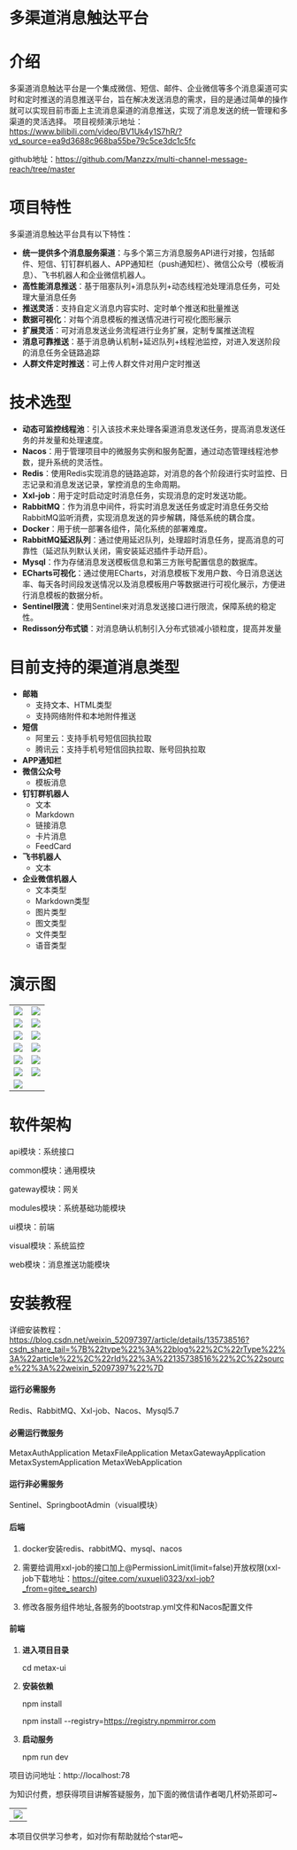 # 多渠道消息触达平台
# 介绍
多渠道消息触达平台是一个集成微信、短信、邮件、企业微信等多个消息渠道可实时和定时推送的消息推送平台，旨在解决发送消息的需求，目的是通过简单的操作就可以实现目前市面上主流消息渠道的消息推送，实现了消息发送的统一管理和多渠道的灵活选择。
项目视频演示地址：https://www.bilibili.com/video/BV1Uk4y1S7hR/?vd_source=ea9d3688c968ba55be79c5ce3dc1c5fc

github地址：https://github.com/Manzzx/multi-channel-message-reach/tree/master

# 项目特性
多渠道消息触达平台具有以下特性：

+ **统一提供多个消息服务渠道**：与多个第三方消息服务API进行对接，包括邮件、短信、钉钉群机器人、APP通知栏（push通知栏）、微信公众号（模板消息）、飞书机器人和企业微信机器人。
+ **高性能消息推送**：基于阻塞队列+消息队列+动态线程池处理消息任务，可处理大量消息任务
+ **推送灵活**：支持自定义消息内容实时、定时单个推送和批量推送
+ **数据可视化**：对每个消息模板的推送情况进行可视化图形展示
+ **扩展灵活**：可对消息发送业务流程进行业务扩展，定制专属推送流程
+ **消息可靠推送**：基于消息确认机制+延迟队列+线程池监控，对进入发送阶段的消息任务全链路追踪
+ **人群文件定时推送**：可上传人群文件对用户定时推送

# 技术选型

+ **动态可监控线程池**：引入该技术来处理各渠道消息发送任务，提高消息发送任务的并发量和处理速度。
+ **Nacos**：用于管理项目中的微服务实例和服务配置，通过动态管理线程池参数，提升系统的灵活性。
+ **Redis**：使用Redis实现消息的链路追踪，对消息的各个阶段进行实时监控、日志记录和消息发送记录，掌控消息的生命周期。
+ **Xxl-job**：用于定时启动定时消息任务，实现消息的定时发送功能。
+ **RabbitMQ**：作为消息中间件，将实时消息发送任务或定时消息任务交给RabbitMQ监听消费，实现消息发送的异步解耦，降低系统的耦合度。
+ **Docker**：用于统一部署各组件，简化系统的部署难度。
+ **RabbitMQ延迟队列**：通过使用延迟队列，处理超时消息任务，提高消息的可靠性（延迟队列默认关闭，需安装延迟插件手动开启）。
+ **Mysql**：作为存储消息发送模板信息和第三方账号配置信息的数据库。
+ **ECharts可视化**：通过使用ECharts，对消息模板下发用户数、今日消息送达率、每天各时间段发送情况以及消息模板用户等数据进行可视化展示，方便进行消息模板的数据分析。
+ **Sentinel限流**：使用Sentinel来对消息发送接口进行限流，保障系统的稳定性。
+ **Redisson分布式锁**：对消息确认机制引入分布式锁减小锁粒度，提高并发量

# 目前支持的渠道消息类型

+ **邮箱**
    - 支持文本、HTML类型
    - 支持网络附件和本地附件推送
+ **短信**
    - 阿里云：支持手机号短信回执拉取
    - 腾讯云：支持手机号短信回执拉取、账号回执拉取
+ **APP通知栏**
+ **微信公众号**
    - 模板消息
+ **钉钉群机器人**
    - 文本
    - Markdown
    - 链接消息
    - 卡片消息
    - FeedCard
+ **飞书机器人**
    - 文本
+ **企业微信机器人**
    - 文本类型
    - Markdown类型
    - 图片类型
    - 图文类型
    - 文件类型
    - 语音类型


# 演示图

<table>
    <tr>
        <td><img src="https://gitee.com/hanabizzx/multi-channel-message-push/raw/master/doc/imgs/%E9%A6%96%E9%A1%B5.png"/></td>
        <td><img src="https://gitee.com/hanabizzx/multi-channel-message-push/raw/master/doc/imgs/0.png"/></td>
    </tr>
    <tr>
        <td><img src="https://gitee.com/hanabizzx/multi-channel-message-push/raw/master/doc/imgs/1.png"/></td>
        <td><img src="https://gitee.com/hanabizzx/multi-channel-message-push/raw/master/doc/imgs/2.png"/></td>
    </tr>
    <tr>
        <td><img src="https://gitee.com/hanabizzx/multi-channel-message-push/raw/master/doc/imgs/10.png"/></td>
        <td><img src="https://gitee.com/hanabizzx/multi-channel-message-push/raw/master/doc/imgs/11.png"/></td>
    </tr>
    <tr>
        <td><img src="https://gitee.com/hanabizzx/multi-channel-message-push/raw/master/doc/imgs/3.jpg"/></td>
        <td><img src="https://gitee.com/hanabizzx/multi-channel-message-push/raw/master/doc/imgs/4.png"/></td>
    </tr>
     <tr>
        <td><img src="https://gitee.com/hanabizzx/multi-channel-message-push/raw/master/doc/imgs/5.jpg"/></td>
        <td><img src="https://gitee.com/hanabizzx/multi-channel-message-push/raw/master/doc/imgs/6.png"/></td>
    </tr>
     <tr>
        <td><img src="https://gitee.com/hanabizzx/multi-channel-message-push/raw/master/doc/imgs/7.png"/></td>
        <td><img src="https://gitee.com/hanabizzx/multi-channel-message-push/raw/master/doc/imgs/8.png"/></td>
    </tr>
     <tr>
        <td><img src="https://gitee.com/hanabizzx/multi-channel-message-push/raw/master/doc/imgs/9.jpg"/></td>
    </tr>
	
</table>


# 软件架构
api模块：系统接口

common模块：通用模块

gateway模块：网关

modules模块：系统基础功能模块

ui模块：前端

visual模块：系统监控

web模块：消息推送功能模块

# 安装教程
详细安装教程：https://blog.csdn.net/weixin_52097397/article/details/135738516?csdn_share_tail=%7B%22type%22%3A%22blog%22%2C%22rType%22%3A%22article%22%2C%22rId%22%3A%22135738516%22%2C%22source%22%3A%22weixin_52097397%22%7D

#### 运行必需服务
Redis、RabbitMQ、Xxl-job、Nacos、Mysql5.7

#### 必需运行微服务
MetaxAuthApplication
MetaxFileApplication
MetaxGatewayApplication
MetaxSystemApplication
MetaxWebApplication

#### 运行非必需服务
Sentinel、SpringbootAdmin（visual模块）

#### 后端

1. docker安装redis、rabbitMQ、mysql、nacos

2. 需要给调用xxl-job的接口加上@PermissionLimit(limit=false)开放权限(xxl-job下载地址：https://gitee.com/xuxueli0323/xxl-job?_from=gitee_search)

3. 修改各服务组件地址,各服务的bootstrap.yml文件和Nacos配置文件


#### 前端
1. **进入项目目录**

    cd metax-ui

2. **安装依赖**

    npm install 
 
    npm install --registry=https://registry.npmmirror.com

3. **启动服务**

    npm run dev

项目访问地址：http://localhost:78

为知识付费，想获得项目讲解答疑服务，加下面的微信请作者喝几杯奶茶即可~

<table>
    <tr>
        <td><img src="https://gitee.com/hanabizzx/multi-channel-message-push/raw/master/doc/imgs/wx.jpg"/></td>
    </tr>
</table>

本项目仅供学习参考，如对你有帮助就给个star吧~